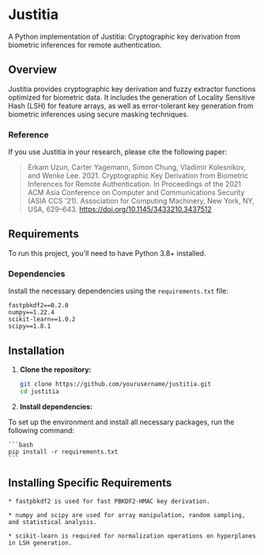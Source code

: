 # Justitia

A Python implementation of Justitia: Cryptographic key derivation from biometric inferences for remote authentication.

## Overview

Justitia provides cryptographic key derivation and fuzzy extractor functions optimized for biometric data. It includes the generation of Locality Sensitive Hash (LSH) for feature arrays, as well as error-tolerant key generation from biometric inferences using secure masking techniques.

### Reference

If you use Justitia in your research, please cite the following paper:

> Erkam Uzun, Carter Yagemann, Simon Chung, Vladimir Kolesnikov, and Wenke Lee. 2021. Cryptographic Key Derivation from Biometric Inferences for Remote Authentication. In Proceedings of the 2021 ACM Asia Conference on Computer and Communications Security (ASIA CCS '21). Association for Computing Machinery, New York, NY, USA, 629–643. https://doi.org/10.1145/3433210.3437512

## Requirements

To run this project, you'll need to have Python 3.8+ installed.

### Dependencies

Install the necessary dependencies using the `requirements.txt` file:

```plaintext
fastpbkdf2==0.2.0
numpy==1.22.4
scikit-learn==1.0.2
scipy==1.8.1
```

## Installation

1. **Clone the repository:**
   ```bash
   git clone https://github.com/yourusername/justitia.git
   cd justitia
   ```
2. **Install dependencies:**

To set up the environment and install all necessary packages, run the following command:
    
    ```bash
    pip install -r requirements.txt
    ```

## Installing Specific Requirements

    * fastpbkdf2 is used for fast PBKDF2-HMAC key derivation.
    
    * numpy and scipy are used for array manipulation, random sampling, and statistical analysis.
    
    * scikit-learn is required for normalization operations on hyperplanes in LSH generation.